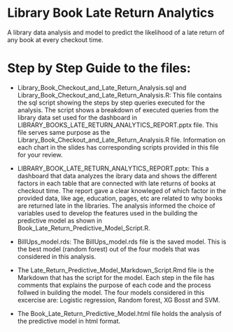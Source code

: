 # Library Book Late Return Analytics
A library data analysis and model to predict the likelihood of a late return of any book at every checkout time.

# Step by Step Guide to the files:
- Library_Book_Checkout_and_Late_Return_Analysis.sql and Library_Book_Checkout_and_Late_Return_Analysis.R:
This file contains the sql script showing the steps by step queries executed for the analysis. The script shows a breakdown of executed queries from the library data set used for the dashboard in LIBRARY_BOOKS_LATE_RETURN_ANALYTICS_REPORT.pptx file. This file serves same purpose as the Library_Book_Checkout_and_Late_Return_Analysis.R file. Information on each chart in the slides has corresponding scripts provided in this file for your review.

- LIBRARY_BOOK_LATE_RETURN_ANALYTICS_REPORT.pptx:
This a dashboard that data analyzes the ibrary data and shows the different factors in each table that are connected with late returns of books at checkout time.
The report gave a clear knowleged of which factor in the provided data, like age, education, pages, etc are related to why books are returned late in the libraries.
The analysis informed the choice of variables used to develop the features used in the building the predictive model as shown in Book_Late_Return_Predictive_Model_Script.R.

- BillUps_model.rds:
The BillUps_model.rds file is the saved model. This is the best model (random forest) out of the four models that was considered in this analysis.

- The Late_Return_Predictive_Model_Markdown_Script.Rmd file is the Markdown that has the script for the model. Each step in the file has comments that explains the purpose of each code and the process follwed in building the model. The four models considered in this excercise are: Logistic regression, Random forest, XG Bosst and SVM.

- The Book_Late_Return_Predictive_Model.html file holds the analysis of the predictive model in html format.
